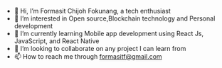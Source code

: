 - 👋 Hi, I’m Formasit Chijoh Fokunang, a tech enthusiast
- 👀 I’m interested in Open source,Blockchain technology and Personal development 
- 🌱 I’m currently learning Mobile app development using React Js, JavaScript, and  React Native
- 💞️ I’m looking to collaborate on any project I can learn from
- 📫 How to reach me through formasitf@gmail.com

<!---
Formasitchijoh/Formasitchijoh is a ✨ special ✨ repository because its `README.md` (this file) appears on your GitHub profile.
You can click the Preview link to take a look at your changes.
--->
